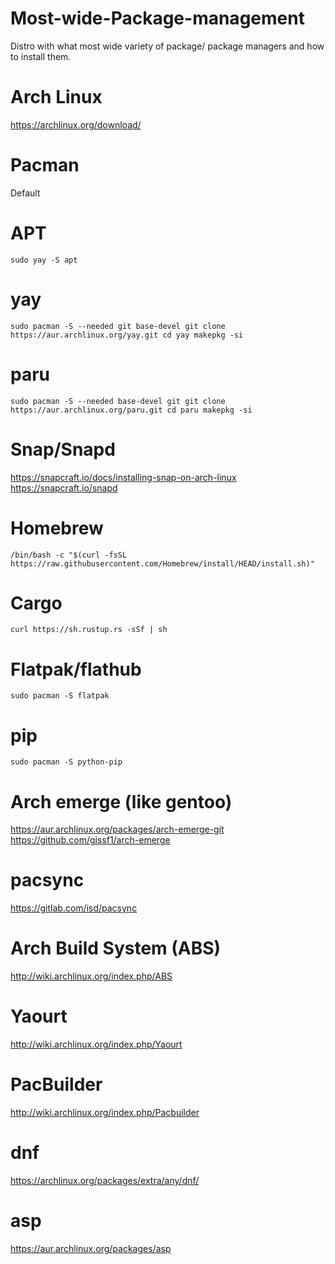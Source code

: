 # Most-wide-Package-management
Distro with what most wide variety of package/ package managers and how to install them.
# Arch Linux
https://archlinux.org/download/
# Pacman
Default
# APT
``sudo yay -S apt``
# yay
``sudo pacman -S --needed git base-devel
git clone https://aur.archlinux.org/yay.git
cd yay
makepkg -si``
# paru
``sudo pacman -S --needed base-devel git
git clone https://aur.archlinux.org/paru.git
cd paru
makepkg -si
``
# Snap/Snapd
https://snapcraft.io/docs/installing-snap-on-arch-linux
https://snapcraft.io/snapd
# Homebrew
``/bin/bash -c "$(curl -fsSL https://raw.githubusercontent.com/Homebrew/install/HEAD/install.sh)"``
# Cargo
``curl https://sh.rustup.rs -sSf | sh``
# Flatpak/flathub
``sudo pacman -S flatpak``
# pip
``sudo pacman -S python-pip``
# Arch emerge (like gentoo)
https://aur.archlinux.org/packages/arch-emerge-git  https://github.com/gissf1/arch-emerge
# pacsync
https://gitlab.com/isd/pacsync
# Arch Build System (ABS)
http://wiki.archlinux.org/index.php/ABS
# Yaourt
http://wiki.archlinux.org/index.php/Yaourt
# PacBuilder
http://wiki.archlinux.org/index.php/Pacbuilder
# dnf
https://archlinux.org/packages/extra/any/dnf/
# asp
https://aur.archlinux.org/packages/asp
